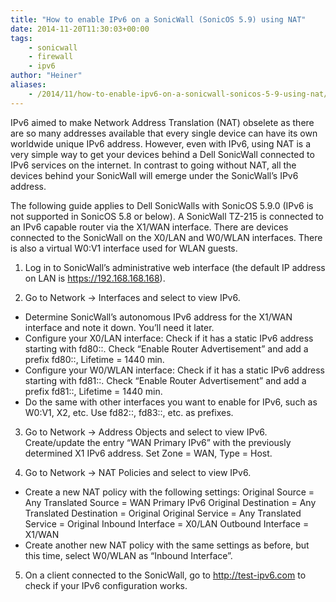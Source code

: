 ```yaml
---
title: "How to enable IPv6 on a SonicWall (SonicOS 5.9) using NAT"
date: 2014-11-20T11:30:03+00:00
tags:
    - sonicwall
    - firewall
    - ipv6
author: "Heiner"
aliases:
    - /2014/11/how-to-enable-ipv6-on-a-sonicwall-sonicos-5-9-using-nat/
---
```


IPv6 aimed to make Network Address Translation (NAT) obselete as there are so many addresses available that every single device can have its own worldwide unique IPv6 address. However, even with IPv6, using NAT is a very simple way to get your devices behind a Dell SonicWall connected to IPv6 services on the internet. In contrast to going without NAT, all the devices behind your SonicWall will emerge under the SonicWall’s IPv6 address.

The following guide applies to Dell SonicWalls with SonicOS 5.9.0 (IPv6 is not supported in SonicOS 5.8 or below). A SonicWall TZ-215 is connected to an IPv6 capable router via the X1/WAN interface. There are devices connected to the SonicWall on the X0/LAN and W0/WLAN interfaces. There is also a virtual W0:V1 interface used for WLAN guests.

1. Log in to SonicWall’s administrative web interface (the default IP address on LAN is https://192.168.168.168).

2. Go to Network -> Interfaces and select to view IPv6.

* Determine SonicWall’s autonomous IPv6 address for the X1/WAN interface and note it down. You’ll need it later.
* Configure your X0/LAN interface: Check if it has a static IPv6 address starting with fd80::. Check “Enable Router Advertisement” and add a prefix fd80::, Lifetime = 1440 min.
* Configure your W0/WLAN interface: Check if it has a static IPv6 address starting with fd81::. Check “Enable Router Advertisement” and add a prefix fd81::, Lifetime = 1440 min.
* Do the same with other interfaces you want to enable for IPv6, such as W0:V1, X2, etc. Use fd82::, fd83::, etc. as prefixes.

3. Go to Network -> Address Objects and select to view IPv6.
Create/update the entry “WAN Primary IPv6” with the previously determined X1 IPv6 address. Set Zone = WAN, Type = Host.

4. Go to Network -> NAT Policies and select to view IPv6.
* Create a new NAT policy with the following settings: Original Source = Any Translated Source = WAN Primary IPv6 Original Destination = Any Translated Destination = Original Original Service = Any Translated Service = Original Inbound Interface = X0/LAN Outbound Interface = X1/WAN
* Create another new NAT policy with the same settings as before, but this time, select W0/WLAN as “Inbound Interface”.

5. On a client connected to the SonicWall, go to http://test-ipv6.com to check if your IPv6 configuration works.